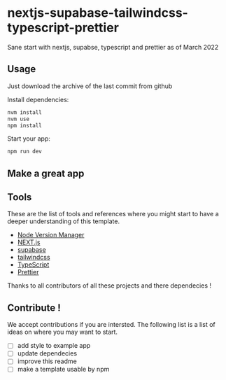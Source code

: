 # nextjs-supabase-tailwindcss-typescript-prettier

Sane start with nextjs, supabse, typescript and prettier as of March 2022

## Usage

Just download the archive of the last commit from github

Install dependencies:

```sh
nvm install
nvm use
npm install
```

Start your app:

```sh
npm run dev
```

## Make a great app

## Tools

These are the list of tools and references where you might start to have a deeper understanding of this template.

- [Node Version Manager](https://github.com/nvm-sh/nvm)
- [NEXT.js](https://nextjs.org/)
- [supabase](https://supabase.com/)
- [tailwindcss](https://tailwindcss.com/)
- [TypeScript](https://www.typescriptlang.org/)
- [Prettier](https://prettier.io/)

Thanks to all contributors of all these projects and there dependecies !

## Contribute !

We accept contributions if you are intersted. The following list is a list of ideas on where you may want to start.

- [ ] add style to example app
- [ ] update dependecies
- [ ] improve this readme
- [ ] make a template usable by npm
